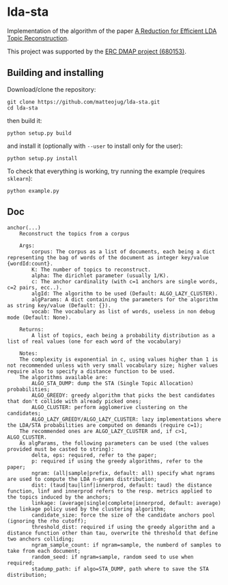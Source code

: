 lda-sta
====

Implementation of the algorithm of the paper [A Reduction for Efficient LDA Topic Reconstruction](https://papers.nips.cc/paper/8012-a-reduction-for-efficient-lda-topic-reconstruction).

This project was supported by the [ERC DMAP project (680153)](https://sites.google.com/a/di.uniroma1.it/dmap/). 

Building and installing
----
Download/clone the repository:
```
git clone https://github.com/matteojug/lda-sta.git
cd lda-sta
```
then build it:
```
python setup.py build
```
and install it (optionally with `--user` to install only for the user):
```
python setup.py install
```

To check that everything is working, try running the example (requires `sklearn`):
```
python example.py
```

Doc
----
```
anchor(...)
    Reconstruct the topics from a corpus
    
    Args:
        corpus: The corpus as a list of documents, each being a dict representing the bag of words of the document as integer key/value {wordId:count}.
        K: The number of topics to reconstruct.
        alpha: The dirichlet parameter (usually 1/K).
        c: The anchor cardinality (with c=1 anchors are single words, c=2 pairs, ecc..).
        algId: The algorithm to be used (Default: ALGO_LAZY_CLUSTER).
        algParams: A dict containing the parameters for the algorithm as string key/value (Default: {}).
        vocab: The vocabulary as list of words, useless in non debug mode (Default: None).
    
    Returns:
        A list of topics, each being a probability distribution as a list of real values (one for each word of the vocabulary)
    
    Notes:
    The complexity is exponential in c, using values higher than 1 is not recommended unless with very small vocabulary size; higher values require also to specify a distance function to be used.
    The algorithms available are:
        ALGO_STA_DUMP: dump the STA (Single Topic Allocation) probabilities;
        ALGO_GREEDY: greedy algorithm that picks the best candidates that don't collide with already picked ones;
        ALGO_CLUSTER: perform agglomerive clustering on the candidates;
        ALGO_LAZY_GREEDY/ALGO_LAZY_CLUSTER: lazy implementations where the LDA/STA probabilities are computed on demands (require c=1);
    The recommended ones are ALGO_LAZY_CLUSTER and, if c>1, ALGO_CLUSTER.
    As algParams, the following parameters can be used (the values provided must be casted to string):
        delta, eps: required, refer to the paper;
        p: required if using the greedy algorithms, refer to the paper;
        ngram: (all|sample|prefix, default: all) specify what ngrams are used to compute the LDA n-grams distribution;
        dist: (taud|tau|linf|innerprod, default: taud) the distance function, linf and innerprod refers to the resp. metrics applied to the topics induced by the anchors;
        linkage: (average|single|complete|innerprod, default: average) the linkage policy used by the clustering algorithm;
        candidate_size: force the size of the candidate anchors pool (ignoring the rho cutoff);
        threshold_dist: required if using the greedy algorithm and a distance function other than tau, overwrite the threshold that define two anchors colliding;
        ngram_sample_count: if ngram=sample, the numberd of samples to take from each document;
        random_seed: if ngram=sample, random seed to use when required;
        stadump_path: if algo=STA_DUMP, path where to save the STA distribution;
```
